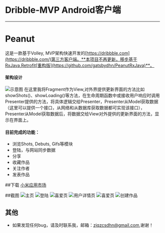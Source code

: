 # Dribble-MVP Android客户端
* * *
# Peanut
这是一款基于Volley, MVP架构快速开发的[https://dribbble.com](https://dribbble.com/)第三方客户端。**本项目不再更新，移步基于RxJava,Retrofit[重构版](https://github.com/gatsbydhn/PeanutRxJava)**。
#### 架构设计
![示意图](https://github.com/gatsbydhn/Peanut/blob/master/image/MVP.png)
在这里我将Fragment作为View,对外界提供更新界面的方法比如showShots()、showLoading()等方法，在生命周期函数中或接收用户响应时调用Presenter提供的方法，将具体逻辑交给Presenter，Presenter从Model获取数据（这里可以提供一个接口，从网络和从数据库获取数据都可实现该接口），Presenter从Model获取数据后，将数据交给View对外提供的更新界面的方法，显示在界面上。
#### 目前完成的功能：
- 浏览Shots, Debuts, Gifs等模块
- 登陆，与网站同步数据
- 分享
- 收藏作品
- 关注作者
- 发表作品


##下载
[小米应用市场](http://app.xiaomi.com/detail/420500)

##截图
![主页](https://github.com/gatsbydhn/Peanut/blob/master/image/shot1.png)
![登陆](https://github.com/gatsbydhn/Peanut/blob/master/image/shot2.png)
![喜爱页](https://github.com/gatsbydhn/Peanut/blob/master/image/shot4.png)
![用户详情页](https://github.com/gatsbydhn/Peanut/blob/master/image/shot3.png)
![喜爱页](https://github.com/gatsbydhn/Peanut/blob/master/image/shot5.png)
![创建作品](https://github.com/gatsbydhn/Peanut/blob/master/image/shot6.png)

## 其他
- 如果发现任何bug，请及时联系我，邮箱：zjqzcsdhn@gmail.com,谢谢！

